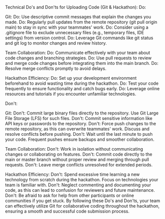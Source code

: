 Technical Do's and Don'ts for Uploading Code (Git & Hackathon):
Do:

Git:
Do: Use descriptive commit messages that explain the changes you made.
Do: Regularly pull updates from the remote repository (git pull origin main) to stay in sync with your teammates' work.
Do: Consider using a .gitignore file to exclude unnecessary files (e.g., temporary files, IDE settings) from version control.
Do: Leverage Git commands like git status and git log to monitor changes and review history.

Team Collaboration:
Do: Communicate effectively with your team about code changes and branching strategies.
Do: Use pull requests to review and merge code changes before integrating them into the main branch.
Do: Resolve merge conflicts promptly to avoid delays.

Hackathon Efficiency:
Do: Set up your development environment beforehand to avoid wasting time during the hackathon.
Do: Test your code frequently to ensure functionality and catch bugs early.
Do: Leverage online resources and tutorials if you encounter unfamiliar technologies.

Don't:

Git:
Don't: Commit large binary files directly to the repository. Use Git Large File Storage (LFS) for such files.
Don't: Commit sensitive information like API keys or passwords to the repository.
Don't: Force push changes to the remote repository, as this can overwrite teammates' work. Discuss and resolve conflicts before pushing.
Don't: Wait until the last minute to push your code. Frequent pushes ensure backups and smoother collaboration.

Team Collaboration:
Don't: Work in isolation without communicating changes or collaborating on features.
Don't: Commit code directly to the main or master branch without proper review and merging through pull requests.
Don't: Leave merge conflicts unresolved for extended periods.

Hackathon Efficiency:
Don't: Spend excessive time learning a new technology from scratch during the hackathon. Focus on technologies your team is familiar with.
Don't: Neglect commenting and documenting your code, as this can lead to confusion for reviewers and future maintenance.
Don't: Be afraid to ask for help from other participants or online communities if you get stuck.
By following these Do's and Don'ts, your team can effectively utilize Git for collaborative coding throughout the hackathon, ensuring a smooth and successful code submission process.
